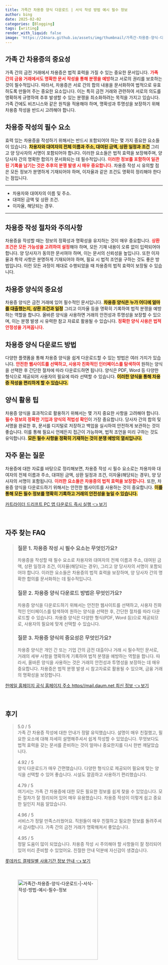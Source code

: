 ```yaml
---
title: 가족간 차용증 양식 다운로드 | 서식 작성 방법 예시 필수 정보
author: bing
date: 2025-02-02
categories: [Blogging]
tags: [writing]
render_with_liquid: false
image: 'https://24nara.github.io/assets/img/thumbnail/가족간-차용증-양식-다운로드-|-서식-작성-방법-예시-필수-정보.webp'
---
```



<h2 id='가족_간_차용증의_중요성'>가족 간 차용증의 중요성</h2>

<p>가족 간의 금전 거래에서 차용증은 법적 효력을 가질 수 있는 중요한 문서입니다. <b><span style="color: #ee2323;">가족 간의 금융 거래에서도 명확한 문서 작성을 통해 분쟁을 예방</span></b>하고 서로의 권리를 보호하는 것이 필수적입니다. 따라서, 차용증은 서로 간의 합의 내용을 문서화하여 법적으로 유효하도록 만들어 주는 중요한 요소입니다. 이는 특히 금전 거래와 관련하여 서로의 의도를 명확하게 규명하여 추후 발생할 수 있는 분쟁을 최소화하려는 목적을 가지고 있습니다. 가족 간에도 비즈니스와 같은 원칙을 적용해야 하며, 명확성과 투명성을 보장하기 위해 차용증 작성을 반드시 고려해야 합니다.</p>

<h2 id='차용증_작성의_필수_요소'>차용증 작성의 필수 요소</h2>

<p>효력 있는 차용증을 작성하기 위해서는 반드시 포함되어야 하는 몇 가지 중요한 요소들이 있습니다. <b><span style="background-color: #ffe066;">차용자와 대여자의 전체 이름과 주소, 대여된 금액, 상환 일정과 조건</span></b> 그리고 양 당사자의 서명이 포함되어야 합니다. 이러한 요소들은 법적 효력을 보장해주며, 양 당사자 간의 명확한 합의가 문서화되는 데 필수적입니다. <b><span style="color: #ee2323;">이러한 정보를 포함하여 일관된 기록을 남기는 것은 추후의 분쟁 발생 시 매우 중요합니다.</span></b> 차용증 작성 시 유의할 점은 모든 정보가 분명하게 기재되어야 하며, 이자율과 같은 조건도 명확히 정리해야 한다는 점입니다.</p>

<hr />

<ul>
    <li>차용자와 대여자의 이름 및 주소.</li>
    <li>대여된 금액 및 상환 조건.</li>
    <li>이자율, 해당되는 경우.</li>
</ul>

<hr />

<h2 id='차용증_작성_절차와_주의사항'>차용증 작성 절차와 주의사항</h2>

<p>차용증을 작성할 때는 정보의 정확성과 명확성을 유지하는 것이 매우 중요합니다. <b><span style="color: #ee2323;">상환 조건은 모든 가능성을 고려하여 설정</span></b>해야 하며, 모든 기재 내용이 오류 없이 입력되어야 합니다. 양 당사자가 동의한 문서여야 하며, 이는 문서의 신뢰성을 높입니다. 또한 이자율과 특약 사항은 분명하게 기재되어야 하며, 필요 시 법적 조언을 구하는 것도 좋은 방법입니다. 이런 모든 과정이 제대로 수행되었을 때 차용증의 법적 효력이 보장될 수 있습니다.</p>

<h2 id='차용증_양식의_중요성'>차용증 양식의 중요성</h2>

<p>차용증 양식은 금전 거래에 있어 필수적인 문서입니다. <b><span style="background-color: #ffe066;">차용증 양식은 누가 어디에 얼마를 대출했는지, 상환 조건과 일정</span></b> 그리고 이자율 등을 명확히 기록하여 법적 분쟁을 예방하는 역할을 합니다. 올바른 양식을 사용하면 거래의 안전성과 투명성을 보장할 수 있으며, 이는 분쟁 발생 시 유력한 참고 자료로 활용될 수 있습니다. <b><span style="color: #ee2323;">정확한 양식 사용은 법적 안정성을 가져옵니다.</span></b></p>

<h2 id='차용증_양식_다운로드_방법'>차용증 양식 다운로드 방법</h2>

<p>다양한 플랫폼을 통해 차용증 양식을 쉽게 다운로드할 수 있는 방법은 여러 가지가 있습니다. <b><span style="color: #ee2323;">안전한 웹사이트를 선택하고, 사용자 친화적인 인터페이스를 탐색하여</span></b> 원하는 양식을 선택한 후 간단한 절차에 따라 다운로드하면 됩니다. 양식은 PDF, Word 등 다양한 형식으로 제공되어 사용자의 필요에 따라 선택할 수 있습니다. <b><span style="background-color: #ffe066;">이러한 양식을 통해 차용증 작성을 편리하게 할 수 있습니다.</span></b></p>

<h2 id='양식_활용_팁'>양식 활용 팁</h2>

<p>차용증 양식을 효과적으로 활용하기 위해서는 몇 가지 중요한 사항을 고려해야 합니다. <b><span style="color: #ee2323;">필수 정보의 정확한 기입과 양식의 적법성 확인</span></b>이 가장 중요합니다. 당사자 간의 합의 및 서명을 완료한 후, 문서를 디지털로 저장하고 백업을 실시하여 안전하게 보관하는 것이 좋습니다. 이를 통해 필요시 언제든지 접근이 가능하며, 법적 조언을 미리 구하는 것도 유익합니다. <b><span style="background-color: #ffe066;">모든 필수 사항을 정확히 기재하는 것이 분쟁 예방의 열쇠입니다.</span></b></p>

<h2 id='자주_묻는_질문'>자주 묻는 질문</h2>

<p>차용증에 대한 자료를 바탕으로 정리해보면, 차용증 작성 시 필수 요소로는 차용자와 대여자의 전체 이름과 주소, 대여된 금액, 상환 일정과 조건, 이자율(해당되는 경우), 양 당사자의 서명이 포함됩니다. <b><span style="color: #ee2323;">이러한 요소들은 차용증의 법적 효력을 보장합니다.</span></b> 또한, 차용증 양식을 다운로드하기 위해서는 안전한 웹사이트를 사용하는 것이 중요합니다. <b><span style="background-color: #ffe066;">이를 통해 모든 필수 정보를 명확히 기록하고 거래의 안전성을 높일 수 있습니다.</span></b></p>


<p><a class="click-button" title="카트라이더 드리프트 PC 앱 다운로드 즉시 실행" href="https://24nara.github.io/posts/%EC%B9%B4%ED%8A%B8%EB%9D%BC%EC%9D%B4%EB%8D%94-%EB%93%9C%EB%A6%AC%ED%94%84%ED%8A%B8-PC-%EC%95%B1-%EB%8B%A4%EC%9A%B4%EB%A1%9C%EB%93%9C-%EC%A6%89%EC%8B%9C-%EC%8B%A4%ED%96%89/" rel="dofollow">카트라이더 드리프트 PC 앱 다운로드 즉시 실행 👈 보기</a></p><br>
<h2 id='자주_찾는_FAQ'>자주 찾는 FAQ</h2>
<div itemscope="" itemtype="https://schema.org/FAQPage"> 
<blockquote> 
<div itemscope="" itemprop="mainEntity" itemtype="https://schema.org/Question"> 
<h3 itemprop="name">질문 1. 차용증 작성 시 필수 요소는 무엇인가요?</h3> 
<div itemscope="" itemprop="acceptedAnswer" itemtype="https://schema.org/Answer"> 
<span itemprop="text"> 
<p>차용증을 작성할 때 필수 요소로 차용자와 대여자의 전체 이름과 주소, 대여된 금액, 상환 일정과 조건, 이자율(해당되는 경우), 그리고 양 당사자의 서명이 포함되어야 합니다. 이러한 요소들은 차용증의 법적 효력을 보장하며, 양 당사자 간의 명확한 합의를 문서화하는 데 필수적입니다.</p> 
</span> 
</div> 
</div> 

<div itemscope="" itemprop="mainEntity" itemtype="https://schema.org/Question"> 
<h3 itemprop="name">질문 2. 차용증 양식 다운로드 방법은 무엇인가요?</h3> 
<div itemscope="" itemprop="acceptedAnswer" itemtype="https://schema.org/Answer"> 
<span itemprop="text"> 
<p>차용증 양식을 다운로드하기 위해서는 안전한 웹사이트를 선택하고, 사용자 친화적인 인터페이스를 탐색하여 원하는 양식을 선택한 후, 간단한 절차를 따라 다운로드할 수 있습니다. 차용증 양식은 다양한 형식(PDF, Word 등)으로 제공되므로, 사용자의 필요에 맞게 선택할 수 있습니다.</p> 
</span> 
</div> 
</div> 

<div itemscope="" itemprop="mainEntity" itemtype="https://schema.org/Question"> 
<h3 itemprop="name">질문 3. 차용증 양식의 중요성은 무엇인가요?</h3> 
<div itemscope="" itemprop="acceptedAnswer" itemtype="https://schema.org/Answer"> 
<span itemprop="text"> 
<p>차용증 양식은 개인 간 또는 기업 간의 금전 대출이나 거래 시 필수적인 문서로, 거래의 세부 사항을 명확하게 기록하여 법적 분쟁을 예방하는 역할을 합니다. 따라서, 올바른 양식을 사용하는 것은 거래의 안전성과 투명성을 보장하는 데 매우 중요합니다. 차용증은 법적 분쟁 발생 시 참고자료로 활용될 수 있으며, 금융 거래의 명확성을 보장합니다.</p> 
</span> 
</div> 
</div> 

</blockquote> 
</div>
<p><a class="click-button" title="한메일 홈페이지 공식 홈페이지 주소 https//mail.daum.net 최신 정보" href="https://24nara.github.io/posts/%ED%95%9C%EB%A9%94%EC%9D%BC-%ED%99%88%ED%8E%98%EC%9D%B4%EC%A7%80-%EA%B3%B5%EC%8B%9D-%ED%99%88%ED%8E%98%EC%9D%B4%EC%A7%80-%EC%A3%BC%EC%86%8C-httpsmail.daum.net-%EC%B5%9C%EC%8B%A0-%EC%A0%95%EB%B3%B4/" rel="dofollow">한메일 홈페이지 공식 홈페이지 주소 https//mail.daum.net 최신 정보 👈 보기</a></p><br>
<h2 id='후기'>후기</h2>
<div itemscope itemtype="https://schema.org/Product">
  <blockquote>
  <div itemprop="review" itemscope itemtype="https://schema.org/Review">
      <div itemprop="reviewRating" itemscope itemtype="https://schema.org/Rating"> <span itemprop="ratingValue">5.0</span> / <span itemprop="bestRating">5</span> </div>
      <span itemprop="reviewBody">가족 간 차용증 작성에 대한 안내가 정말 유익했습니다. 설명이 매우 친절했고, 필요한 요소에 대해 자세히 설명해주셔서 쉽게 작성할 수 있었습니다. 무엇보다도 법적 효력을 갖는 문서를 준비하는 것이 얼마나 중요한지를 다시 한번 깨달았습니다.</span>
  </div>
  <br>
  <div itemprop="review" itemscope itemtype="https://schema.org/Review">
      <div itemprop="reviewRating" itemscope itemtype="https://schema.org/Rating"> <span itemprop="ratingValue">4.92</span> / <span itemprop="bestRating">5</span> </div>
      <span itemprop="reviewBody">양식 다운로드가 매우 간편했습니다. 다양한 형식으로 제공되어 필요에 맞는 양식을 선택할 수 있어 좋습니다. 시설도 깔끔하고 사용하기 편리했습니다.</span>
  </div>
  <br>
  <div itemprop="review" itemscope itemtype="https://schema.org/Review">
      <div itemprop="reviewRating" itemscope itemtype="https://schema.org/Rating"> <span itemprop="ratingValue">4.79</span> / <span itemprop="bestRating">5</span> </div>
      <span itemprop="reviewBody">여기서는 가족 간 차용증에 대한 모든 필요한 정보를 쉽게 찾을 수 있었습니다. 모든 절차가 잘 정리되어 있어 매우 유용했습니다. 차용증 작성이 이렇게 쉽고 중요한 일인지 처음 알았습니다.</span>
  </div>
  <br>
  <div itemprop="review" itemscope itemtype="https://schema.org/Review">
      <div itemprop="reviewRating" itemscope itemtype="https://schema.org/Rating"> <span itemprop="ratingValue">4.96</span> / <span itemprop="bestRating">5</span> </div>
      <span itemprop="reviewBody">서비스가 정말 만족스러웠어요. 직원들이 매우 친절하고 필요한 정보를 돌려주셔서 감사합니다. 가족 간의 금전 거래가 명확해져서 좋았습니다.</span>
  </div>
  <br>
  <div itemprop="review" itemscope itemtype="https://schema.org/Review">
      <div itemprop="reviewRating" itemscope itemtype="https://schema.org/Rating"> <span itemprop="ratingValue">4.95</span> / <span itemprop="bestRating">5</span> </div>
      <span itemprop="reviewBody">정말 도움이 많이 되었습니다. 차용증 작성 시 주의해야 할 사항들이 잘 정리되어 있어 미리 준비할 수 있었어요. 친절한 안내 덕분에 자신감이 생겼습니다.</span>
  </div>
  </blockquote>
</div>
<p><a class="click-button" title="롯데카드 결제일별 사용기간 정보 안내" href="https://24nara.github.io/posts/%EB%A1%AF%EB%8D%B0%EC%B9%B4%EB%93%9C-%EA%B2%B0%EC%A0%9C%EC%9D%BC%EB%B3%84-%EC%82%AC%EC%9A%A9%EA%B8%B0%EA%B0%84-%EC%A0%95%EB%B3%B4-%EC%95%88%EB%82%B4/" rel="dofollow">롯데카드 결제일별 사용기간 정보 안내 👈 보기</a></p><br>
<figure class="image"><img src="https://24nara.github.io/assets/img/thumbnail/가족간-차용증-양식-다운로드-|-서식-작성-방법-예시-필수-정보.webp" alt="가족간-차용증-양식-다운로드-|-서식-작성-방법-예시-필수-정보" width="256" height="256"></figure>